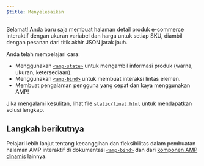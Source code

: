 ```yaml
---
$title: Menyelesaikan
---
```


Selamat! Anda baru saja membuat halaman detail produk e-commerce interaktif dengan ukuran variabel dan harga untuk setiap SKU, diambil dengan pesanan dari titik akhir JSON jarak jauh.

Anda telah mempelajari cara:

- Menggunakan [`<amp-state>`](/id/docs/reference/components/amp-bind.html#state) untuk mengambil informasi produk (warna, ukuran, ketersediaan).
- Menggunakan [`<amp-bind>`](/id/docs/reference/components/amp-bind.html) untuk membuat interaksi lintas elemen.
- Membuat pengalaman pengguna yang cepat dan kaya menggunakan AMP!

Jika mengalami kesulitan, lihat file [`static/final.html`](https://github.com/googlecodelabs/advanced-interactivity-in-amp/blob/master/static/final.html) untuk mendapatkan solusi lengkap.


## Langkah berikutnya

Pelajari lebih lanjut tentang kecanggihan dan fleksibilitas dalam pembuatan halaman AMP interaktif di dokumentasi  [`<amp-bind>`](/id/docs/reference/components/amp-bind.html) dan dari [komponen AMP dinamis](/id/docs/reference/components.html#dynamic-content) lainnya.
